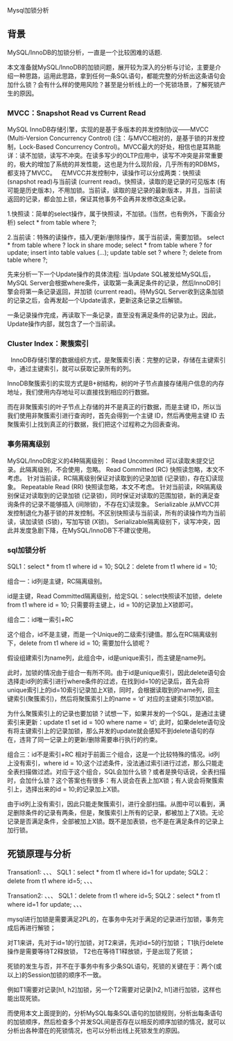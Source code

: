 Mysql加锁分析

## 背景

MySQL/InnoDB的加锁分析，一直是一个比较困难的话题.

本文准备就MySQL/InnoDB的加锁问题，展开较为深入的分析与讨论，主要是介绍一种思路，运用此思路，拿到任何一条SQL语句，都能完整的分析出这条语句会加什么锁？会有什么样的使用风险？甚至是分析线上的一个死锁场景，了解死锁产生的原因。


### MVCC：Snapshot Read vs Current Read

MySQL InnoDB存储引擎，实现的是基于多版本的并发控制协议——MVCC (Multi-Version Concurrency Control) (注：与MVCC相对的，是基于锁的并发控制，Lock-Based Concurrency Control)。MVCC最大的好处，相信也是耳熟能详：读不加锁，读写不冲突。在读多写少的OLTP应用中，读写不冲突是非常重要的，极大的增加了系统的并发性能，这也是为什么现阶段，几乎所有的RDBMS，都支持了MVCC。
 
在MVCC并发控制中，读操作可以分成两类：快照读 (snapshot read)与当前读 (current read)。快照读，读取的是记录的可见版本 (有可能是历史版本)，不用加锁。当前读，读取的是记录的最新版本，并且，当前读返回的记录，都会加上锁，保证其他事务不会再并发修改这条记录。

1.快照读：简单的select操作，属于快照读，不加锁。(当然，也有例外，下面会分析)
select * from table where ?;

2.当前读：特殊的读操作，插入/更新/删除操作，属于当前读，需要加锁。
select * from table where ? lock in share mode;
select * from table where ? for update;
insert into table values (…);
update table set ? where ?;
delete from table where ?;

先来分析一下一个Update操作的具体流程:
当Update SQL被发给MySQL后，MySQL Server会根据where条件，读取第一条满足条件的记录，然后InnoDB引擎会将第一条记录返回，并加锁 (current read)。待MySQL Server收到这条加锁的记录之后，会再发起一个Update请求，更新这条记录之后解锁。

一条记录操作完成，再读取下一条记录，直至没有满足条件的记录为止。因此，Update操作内部，就包含了一个当前读。

### Cluster Index：聚簇索引
 
InnoDB存储引擎的数据组织方式，是聚簇索引表：完整的记录，存储在主键索引中，通过主键索引，就可以获取记录所有的列。

InnoDB聚簇索引的实现方式是B+树结构，树的叶子节点直接存储用户信息的内存地址，我们使用内存地址可以直接找到相应的行数据。

而在非聚簇索引的叶子节点上存储的并不是真正的行数据，而是主键 ID，所以当我们使用非聚簇索引进行查询时，首先会得到一个主键 ID，然后再使用主键 ID 去聚簇索引上找到真正的行数据，我们把这个过程称之为回表查询。

### 事务隔离级别

MySQL/InnoDB定义的4种隔离级别：
Read Uncommited
可以读取未提交记录。此隔离级别，不会使用，忽略。
Read Committed (RC)
快照读忽略，本文不考虑。
针对当前读，RC隔离级别保证对读取到的记录加锁 (记录锁)，存在幻读现象。
Repeatable Read (RR)
快照读忽略，本文不考虑。
针对当前读，RR隔离级别保证对读取到的记录加锁 (记录锁)，同时保证对读取的范围加锁，新的满足查询条件的记录不能够插入 (间隙锁)，不存在幻读现象。
Serializable
从MVCC并发控制退化为基于锁的并发控制。不区别快照读与当前读，所有的读操作均为当前读，读加读锁 (S锁)，写加写锁 (X锁)。
Serializable隔离级别下，读写冲突，因此并发度急剧下降，在MySQL/InnoDB下不建议使用。



### sql加锁分析

SQL1：select * from t1 where id = 10;
SQL2：delete from t1 where id = 10;

组合一：id列是主键，RC隔离级别。

id是主键，Read Committed隔离级别，给定SQL：select快照读不加锁，delete from t1 where id = 10; 只需要将主键上，id = 10的记录加上X锁即可。

组合二：id唯一索引+RC

这个组合，id不是主键，而是一个Unique的二级索引键值。那么在RC隔离级别下，delete from t1 where id = 10; 需要加什么锁呢？

假设组建索引为name列，此组合中，id是unique索引，而主键是name列。

此时，加锁的情况由于组合一有所不同。由于id是unique索引，因此delete语句会选择走id列的索引进行where条件的过滤，在找到id=10的记录后，首先会将unique索引上的id=10索引记录加上X锁，同时，会根据读取到的name列，回主键索引(聚簇索引)，然后将聚簇索引上的name = ‘d’ 对应的主键索引项加X锁。

为什么聚簇索引上的记录也要加锁？试想一下，如果并发的一个SQL，是通过主键索引来更新：update t1 set id = 100 where name = ‘d’; 此时，如果delete语句没有将主键索引上的记录加锁，那么并发的update就会感知不到delete语句的存在，违背了同一记录上的更新/删除需要串行执行的约束。

组合三：id不是索引+RC
相对于前面三个组合，这是一个比较特殊的情况。id列上没有索引，where id = 10;这个过滤条件，没法通过索引进行过滤，那么只能走全表扫描做过滤。对应于这个组合，SQL会加什么锁？或者是换句话说，全表扫描时，会加什么锁？这个答案也有很多：有人说会在表上加X锁；有人说会将聚簇索引上，选择出来的id = 10;的记录加上X锁。

由于id列上没有索引，因此只能走聚簇索引，进行全部扫描。从图中可以看到，满足删除条件的记录有两条，但是，聚簇索引上所有的记录，都被加上了X锁。无论记录是否满足条件，全部被加上X锁。既不是加表锁，也不是在满足条件的记录上加行锁。


## 死锁原理与分析

Transation1:
、、、
SQL1：select * from t1 where id=1 for update;
SQL2：delete from t1 where id=5;
、、、

Transation2:
、、、
SQL1：delete from t1 where id=5;
SQL2：select * from t1 where id=1 for update;
、、、

mysql进行加锁是需要满足2PL的，在事务中先对于满足的记录进行加锁，事务完成后再进行解锁；

对T1来讲，先对于id=1的行加锁，对T2来讲，先对id=5的行加锁；
T1执行delete操作是需要等待T2释放锁， T2也在等待T1释放锁，于是出现了死锁；

死锁的发生与否，并不在于事务中有多少条SQL语句，死锁的关键在于：两个(或以上)的Session加锁的顺序不一致。

例如T1需要对记录[h1, h2]加锁，另一个T2需要对记录[h2, h1]进行加锁，这样也能出现死锁。

而使用本文上面提到的，分析MySQL每条SQL语句的加锁规则，分析出每条语句的加锁顺序，然后检查多个并发SQL间是否存在以相反的顺序加锁的情况，就可以分析出各种潜在的死锁情况，也可以分析出线上死锁发生的原因。
